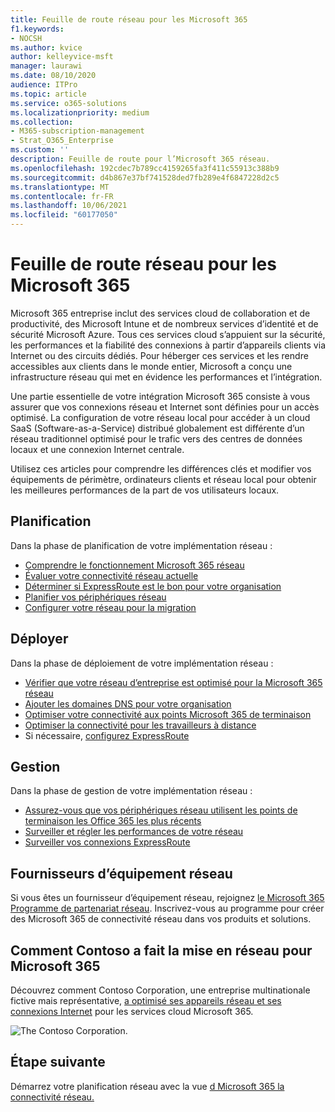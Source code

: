 ```yaml
---
title: Feuille de route réseau pour les Microsoft 365
f1.keywords:
- NOCSH
ms.author: kvice
author: kelleyvice-msft
manager: laurawi
ms.date: 08/10/2020
audience: ITPro
ms.topic: article
ms.service: o365-solutions
ms.localizationpriority: medium
ms.collection:
- M365-subscription-management
- Strat_O365_Enterprise
ms.custom: ''
description: Feuille de route pour l’Microsoft 365 réseau.
ms.openlocfilehash: 192cdec7b789cc4159265fa3f411c55913c388b9
ms.sourcegitcommit: d4b867e37bf741528ded7fb289e4f6847228d2c5
ms.translationtype: MT
ms.contentlocale: fr-FR
ms.lasthandoff: 10/06/2021
ms.locfileid: "60177050"
---
```

# <a name="networking-roadmap-for-microsoft-365"></a>Feuille de route réseau pour les Microsoft 365

Microsoft 365 entreprise inclut des services cloud de collaboration et de productivité, des Microsoft Intune et de nombreux services d’identité et de sécurité Microsoft Azure. Tous ces services cloud s’appuient sur la sécurité, les performances et la fiabilité des connexions à partir d’appareils clients via Internet ou des circuits dédiés. Pour héberger ces services et les rendre accessibles aux clients dans le monde entier, Microsoft a conçu une infrastructure réseau qui met en évidence les performances et l’intégration. 

Une partie essentielle de votre intégration Microsoft 365 consiste à vous assurer que vos connexions réseau et Internet sont définies pour un accès optimisé. La configuration de votre réseau local pour accéder à un cloud SaaS (Software-as-a-Service) distribué globalement est différente d’un réseau traditionnel optimisé pour le trafic vers des centres de données locaux et une connexion Internet centrale. 

Utilisez ces articles pour comprendre les différences clés et modifier vos équipements de périmètre, ordinateurs clients et réseau local pour obtenir les meilleures performances de la part de vos utilisateurs locaux.

## <a name="plan"></a>Planification

Dans la phase de planification de votre implémentation réseau :

- [Comprendre le fonctionnement Microsoft 365 réseau](microsoft-365-networking-overview.md)
- [Évaluer votre connectivité réseau actuelle](assessing-network-connectivity.md)
- [Déterminer si ExpressRoute est le bon pour votre organisation](network-planning-with-expressroute.md)
- [Planifier vos périphériques réseau](plan-for-network-devices.md)
- [Configurer votre réseau pour la migration](network-and-migration-planning.md)

## <a name="deploy"></a>Déployer

Dans la phase de déploiement de votre implémentation réseau :

- [Vérifier que votre réseau d’entreprise est optimisé pour la Microsoft 365 réseau](set-up-network-for-microsoft-365.md)
- [Ajouter les domaines DNS pour votre organisation](../admin/setup/add-domain.md)
- [Optimiser votre connectivité aux points Microsoft 365 de terminaison](microsoft-365-ip-web-service.md)
- [Optimiser la connectivité pour les travailleurs à distance](microsoft-365-vpn-split-tunnel.md)
- Si nécessaire, [configurez ExpressRoute](azure-expressroute.md)

## <a name="manage"></a>Gestion

Dans la phase de gestion de votre implémentation réseau :

- [Assurez-vous que vos périphériques réseau utilisent les points de terminaison les Office 365 les plus récents](microsoft-365-endpoints.md)
- [Surveiller et régler les performances de votre réseau](network-planning-and-performance.md)
- [Surveiller vos connexions ExpressRoute](managing-expressroute-for-connectivity.md)

## <a name="network-equipment-vendors"></a>Fournisseurs d’équipement réseau

Si vous êtes un fournisseur d’équipement réseau, rejoignez [le Microsoft 365 Programme de partenariat réseau](microsoft-365-networking-partner-program.md). Inscrivez-vous au programme pour créer des Microsoft 365 de connectivité réseau dans vos produits et solutions. 

## <a name="how-contoso-did-networking-for-microsoft-365"></a>Comment Contoso a fait la mise en réseau pour Microsoft 365

Découvrez comment Contoso Corporation, une entreprise multinationale fictive mais représentative, [a optimisé ses appareils réseau et ses connexions Internet](contoso-networking.md) pour les services cloud Microsoft 365.

![The Contoso Corporation.](../media/contoso-overview/contoso-icon.png)

## <a name="next-step"></a>Étape suivante

Démarrez votre planification réseau avec la vue [d Microsoft 365 la connectivité réseau.](microsoft-365-networking-overview.md)